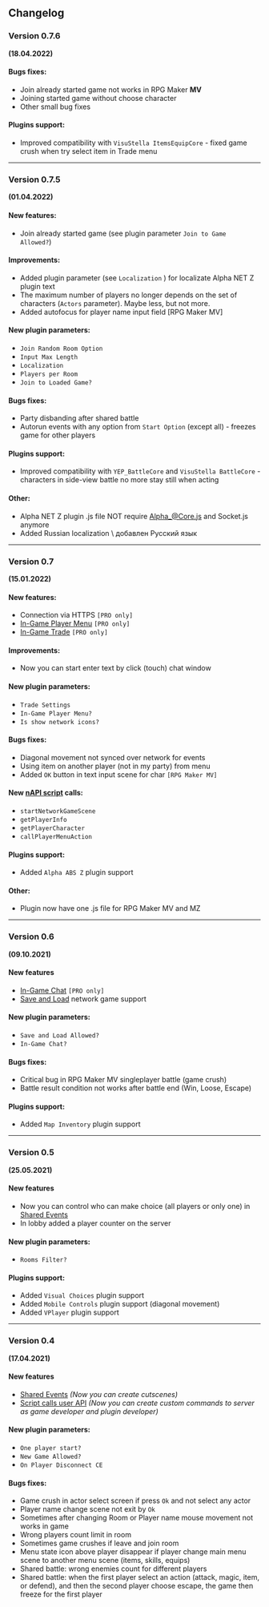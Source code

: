 ## Changelog

### Version 0.7.6
**(18.04.2022)**

#### Bugs fixes:
- Join already started game not works in RPG Maker **MV**
- Joining started game without choose character
- Other small bug fixes

#### Plugins support:
- Improved compatibility with `VisuStella ItemsEquipCore` - fixed game crush when try select item in Trade menu

---

### Version 0.7.5
**(01.04.2022)**

#### New features:
 - Join already started game (see plugin parameter `Join to Game Allowed?`)

#### Improvements:
 - Added plugin parameter (see `Localization` ) for localizate Alpha NET Z plugin text  
 - The maximum number of players no longer depends on the set of characters (`Actors` parameter). Maybe less, but not more.  
 - Added autofocus for player name input field [RPG Maker MV]

#### New plugin parameters:
- `Join Random Room Option`
- `Input Max Length`
- `Localization`
- `Players per Room`
- `Join to Loaded Game?`

#### Bugs fixes:
- Party disbanding after shared battle  
- Autorun events with any option from `Start Option` (except all) - freezes game for other players  

#### Plugins support:
- Improved compatibility with `YEP_BattleCore` and `VisuStella BattleCore` - characters in side-view battle no more stay still when acting  

#### Other:
- Alpha NET Z plugin .js file NOT require Alpha_@Core.js and Socket.js anymore  
- Added Russian localization \ добавлен Русский язык    

---

### Version 0.7
**(15.01.2022)**

#### New features:
- Connection via HTTPS `[PRO only]`
- [In-Game Player Menu](https://github.com/KageDesu/Alpha-NET-Z/wiki/In-Game-Player-Menu) `[PRO only]`
- [In-Game Trade](https://github.com/KageDesu/Alpha-NET-Z/wiki/In-Game-Trade-System) `[PRO only]`

#### Improvements:
- Now you can start enter text by click (touch) chat window  

#### New plugin parameters:
- `Trade Settings`
- `In-Game Player Menu?`  
- `Is show network icons?`

#### Bugs fixes:
- Diagonal movement not synced over network for events
- Using item on another player (not in my party) from menu
- Added `OK` button in text input scene for char `[RPG Maker MV]`  

#### New [nAPI script](https://github.com/KageDesu/Alpha-NET-Z/wiki/Script-calls-User-API) calls:  
- `startNetworkGameScene`
- `getPlayerInfo`
- `getPlayerCharacter`
- `callPlayerMenuAction`

#### Plugins support:
- Added `Alpha ABS Z` plugin support  

#### Other:
- Plugin now have one .js file for RPG Maker MV and MZ  

---

### Version 0.6
**(09.10.2021)**

#### New features
- [In-Game Chat](https://github.com/KageDesu/Alpha-NET-Z/wiki/In-Game-Chat) `[PRO only]`
- [Save and Load](https://github.com/KageDesu/Alpha-NET-Z/wiki/Save-and-Load-Game) network game support

#### New plugin parameters:
- `Save and Load Allowed?`
- `In-Game Chat?`  

#### Bugs fixes:
- Critical bug in RPG Maker MV singleplayer battle (game crush)  
- Battle result condition not works after battle end (Win, Loose, Escape)

#### Plugins support:
- Added `Map Inventory` plugin support  

---

### Version 0.5
**(25.05.2021)**

#### New features
- Now you can control who can make choice (all players or only one) in [Shared Events](https://github.com/KageDesu/Alpha-NET-Z/wiki/Shared-Events)
- In lobby added a player counter on the server 

#### New plugin parameters:
- `Rooms Filter?`  

#### Plugins support:
- Added `Visual Choices` plugin support  
- Added `Mobile Controls` plugin support (diagonal movement)  
- Added `VPlayer` plugin support

---

### Version 0.4
**(17.04.2021)**

#### New features
- [Shared Events](https://github.com/KageDesu/Alpha-NET-Z/wiki/Shared-Events) _(Now you can create cutscenes)_  
- [Script calls user API](https://github.com/KageDesu/Alpha-NET-Z/wiki/Script-calls-User-API) _(Now you can create custom commands to server as game developer and plugin developer)_  

#### New plugin parameters:
- `One player start?`  
- `New Game Allowed?`  
- `On Player Disconnect CE`   

#### Bugs fixes:
- Game crush in actor select screen if press `Ok` and not select any actor
- Player name change scene not exit by `Ok`
- Sometimes after changing Room or Player name mouse movement not works in game  
- Wrong players count limit in room
- Sometimes game crushes if leave and join room
- Menu state icon above player disappear if player change main menu scene to another menu scene (items, skills, equips)  
- Shared battle: wrong enemies count for different players  
- Shared battle: when the first player select an action (attack, magic, item, or defend), and then the second player choose escape, the game then freeze for the first player
